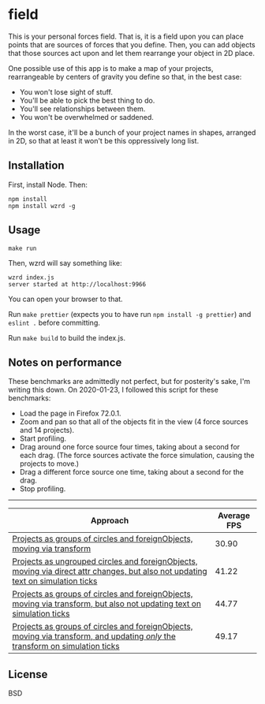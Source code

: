 field
==================

This is your personal forces field. That is, it is a field upon you can place points that are sources of forces that you define. Then, you can add objects that those sources act upon and let them rearrange your object in 2D place.

One possible use of this app is to make a map of your projects, rearrangeable by centers of gravity you define so that, in the best case:

- You won't lose sight of stuff.
- You'll be able to pick the best thing to do.
- You'll see relationships between them.
- You won't be overwhelmed or saddened.

In the worst case, it'll be a bunch of your project names in shapes, arranged in 2D, so that at least it won't be this oppressively long list.

Installation
------------

First, install Node. Then:

    npm install
    npm install wzrd -g

Usage
-----

    make run

Then, wzrd will say something like:

    wzrd index.js
    server started at http://localhost:9966

You can open your browser to that.

Run `make prettier` (expects you to have run `npm install -g prettier`) and `eslint .` before committing.

Run `make build` to build the index.js.

## Notes on performance

These benchmarks are admittedly not perfect, but for posterity's sake, I'm writing this down. On 2020-01-23, I followed this script for these benchmarks:

- Load the page in Firefox 72.0.1.
- Zoom and pan so that all of the objects fit in the view (4 force sources and 14 projects).
- Start profiling.
- Drag around one force source four times, taking about a second for each drag. (The force sources activate the force simulation, causing the projects to move.)
- Drag a different force source one time, taking about a second for the drag.
- Stop profiling.

-------
|Approach|Average FPS|
|---|---|
|[Projects as groups of circles and foreignObjects, moving via transform](https://github.com/jimkang/field/commit/1da5ec89efb4514db49c0629c030c59e63d04184)|30.90|
|[Projects as ungrouped circles and foreignObjects, moving via direct attr changes, but also not updating text on simulation ticks](https://github.com/jimkang/field/commit/7b9970645252194f4aad8a96ecd9dfe7913cfcab)|41.22|
|[Projects as groups of circles and foreignObjects, moving via transform, but also not updating text on simulation ticks](https://github.com/jimkang/field/commit/20179dcea6099de68c0adf6af0962fe3152e9b2c)|44.77|
|[Projects as groups of circles and foreignObjects, moving via transform, and updating *only* the transform on simulation ticks](https://github.com/jimkang/field/commit/a0b3273f42db45f5e29168efa59750dd5856f03b)|49.17|

License
-------

BSD
